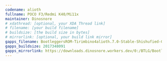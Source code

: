 ```yaml
---
codename: alioth
fullname: POCO F3/Redmi K40/Mi11x
maintainer: Dinosnore
# xdathread: [optional, your XDA Thread link]
# filename: [your build filename]
# buildsize: [the build size in bytes]
# mirrorlink: [optional, your build link mirror]
gapps_filename: BootleggersROM-Tirimbino4alioth.7.0-Stable-Shishufied-GApps-20230218-110537.zip
gapps_buildsize: 2017348091
gapps_mirrorlink: https://downloads.dinosnore.workers.dev/0:/BTLG/BootleggersROM-Tirimbino4alioth.7.0-Stable-Shishufied-GApps-20230218-110537.zip
---
```

